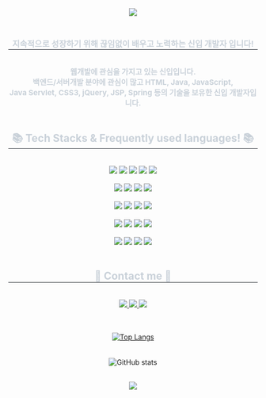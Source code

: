 <div align=center>
<img src="https://capsule-render.vercel.app/api?type=Waving&color=BDBDC8&height=250&section=header&text=Hello!&nbsp;I'm&nbsp;Dahee&fontSize=66&fontColor=FFFFFF"/>	
</div>
<div align= "center"> 
    <h3 style="border-bottom: 1px solid #21262d; color: #c9d1d9;"> 
        <br>지속적으로 성장하기 위해 끊임없이 배우고 노력하는 신입 개발자 입니다!</h3><br>  
    <div style="font-weight: 700; font-size: 15px; text-align: center; color: #c9d1d9;">웹개발에 관심을 가지고 있는 신입입니다.<br>
        백엔드/서버개발 분야에 관심이 많고 HTML, Java, JavaScript,<br>
        Java Servlet, CSS3, jQuery, JSP, Spring 등의 기술을 보유한 신입 개발자입니다.</div><br> 
    </div>
    <div align= "center">
    <h2 style="border-bottom: 1px solid #21262d; color: #c9d1d9;"> 📚 Tech Stacks & Frequently used languages! 📚</h2><br> 
    <div style="margin: 0 auto; text-align: center;" align= "center">
          <img src="https://img.shields.io/badge/Python-3776AB?style=plastic&logo=Python&logoColor=white">
          <img src="https://img.shields.io/badge/Java-007396?style=plastic&logo=Java&logoColor=white">
          <img src="https://img.shields.io/badge/HTML5-E34F26?style=plastic&logo=HTML5&logoColor=white">
          <img src="https://img.shields.io/badge/CSS3-1572B6?style=plastic&logo=CSS3&logoColor=white">
          <img src="https://img.shields.io/badge/Javascript-F7DF1E?style=plastic&logo=Javascript&logoColor=white"><br>

<br>
          <img src="https://img.shields.io/badge/jQuery-0769AD?style=plastic&logo=jQuery&logoColor=white">
          <img src="https://img.shields.io/badge/Bootstrap-7952B3?style=plastic&logo=Bootstrap&logoColor=white">
          <img src="https://img.shields.io/badge/Node.js-339933?style=plastic&logo=Node.js&logoColor=white">
          <img src="https://img.shields.io/badge/React-61DAFB?style=plastic&logo=React&logoColor=white"><br>
<br>
         <img src="https://img.shields.io/badge/Figma-F24E1E?style=plastic&logo=Figma&logoColor=white">
          <img src="https://img.shields.io/badge/Amazon AWS-232F3E?style=plastic&logo=Amazon AWS&logoColor=white">
          <img src="https://img.shields.io/badge/MariaDB-003545?style=plastic&logo=MariaDB&logoColor=white">
          <img src="https://img.shields.io/badge/MySQL-4479A1?style=plastic&logo=MySQL&logoColor=white"><br>
<br>
        <img src="https://img.shields.io/badge/Oracle-F80000?style=plastic&logo=Oracle&logoColor=white">
          <img src="https://img.shields.io/badge/Spring-6DB33F?style=plastic&logo=Spring&logoColor=white">
          <img src="https://img.shields.io/badge/Spring Boot-6DB33F?style=plastic&logo=Spring Boot&logoColor=white">
          <img src="https://img.shields.io/badge/Apache Tomcat-F8DC75?style=plastic&logo=Apache Tomcat&logoColor=white"><br>

<br>
          <img src="https://img.shields.io/badge/Github-181717?style=plastic&logo=Github&logoColor=white">
          <img src="https://img.shields.io/badge/Notion-000000?style=plastic&logo=Notion&logoColor=white">
          <img src="https://img.shields.io/badge/Slack-4A154B?style=plastic&logo=Slack&logoColor=white">
          <img src="https://img.shields.io/badge/Discord-5865F2?style=plastic&logo=Discord&logoColor=white"><br>
          </div>
    </div><br>
    <div align= "center">
    <h2 style="border-bottom: 1px solid #21262d; color: #c9d1d9;">💬 Contact me 💬</h2><br>
    <div align= "center"> <a href=http> <img src="https://img.shields.io/badge/Tistory-000000?style=plastic&logo=Tistory&logoColor=white&link=dhnotes.tistory.com"> </a>
         <a href=mailto:huidll97@gmail.com> <img src="https://img.shields.io/badge/Gmail-EA4335?style=plastic&logo=Gmail&logoColor=white&link=mailto:huidll97@gmail.com"> </a>
         <a href=http> <img src="https://img.shields.io/badge/Instagram-4000BF?style=plastic&logo=Instagram&logoColor=white&link=notyet.com"> </a>
          </div><br>
        
<br>[![Top Langs](https://github-readme-stats.vercel.app/api/top-langs/?username=KRdahee&layout=compact)](https://github.com/KRdahee/github-readme-stats)<br>
<br>
<br>![GitHub stats](https://github-readme-stats.vercel.app/api?username=KRdahee&hide=contribs,prs&show_icons=true&theme=graywhite)<br>
<br>
</div>
<div align=center>
<img src="https://capsule-render.vercel.app/api?type=waving&color=BDBDC8&height=150&section=footer"/>
</div>
